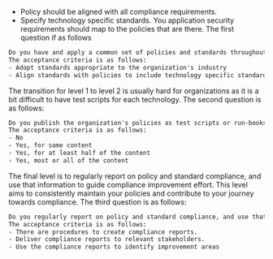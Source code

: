 - Policy should be aligned with all compliance requirements.
- Specify technology specific standards. You application security requirements should map to the policies that are there.
The first question if as follows
```txt
Do you have and apply a common set of policies and standards throughout your organization?
The acceptance criteria is as follows:
- Adopt standards appropriate to the organization's industry
- Align standards with policies to include technology specific standards.
```

The transition for level 1 to level 2 is usually hard for organizations as it is a bit difficult to have test scripts for each technology.
The second question is as follows:
```txt
Do you publish the organization's policies as test scripts or run-books for easy intepretation by development teams?
The acceptance criteria is as follows:
- No
- Yes, for some content
- Yes, for at least half of the content
- Yes, most or all of the content
```

The final level is to regularly report on policy and standard compliance, and use that information to guide compliance improvement   effort. This level aims to consistently maintain your policies and contribute to your journey towards compliance.
The third question is as follows:
```txt
Do you regularly report on policy and standard compliance, and use that information to guide compliance improvement efforts?
The acceptance criteria is as follows:
- There are procedures to create compliance reports.
- Deliver compliance reports to relevant stakeholders.
- Use the compliance reports to identify improvement areas
```
